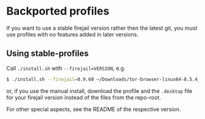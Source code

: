 # Backported profiles

If you want to use a stable firejail version rather then the latest git,
you must use profiles with no features added in later versions.


## Using stable-profiles

Call `./install.sh` with `--firejail=VERSION`, e.g.

```bash
$ ./install.sh --firejail=0.9.60 ~/Downloads/tor-browser-linux64-8.5.4_en-US.tar.xz
```

or, if you use the manual install, download the profile and the `.desktop` file for
your firejail version instead of the files from the repo-root.

For other special aspects, see the README of the respective version.
